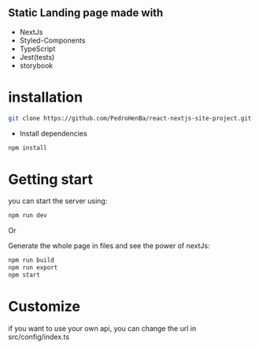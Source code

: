 
## Static Landing page made with

- NextJs
- Styled-Components
- TypeScript
- Jest(tests)
- storybook

<h1>installation</h1>

```bash
git clone https://github.com/PedroHenBa/react-nextjs-site-project.git
```
- Install dependencies

```bash
npm install
```

<h1>Getting start</h1>

you can start the server using:

```bash
npm run dev
```

Or

Generate the whole page in files and see the power of nextJs:
```bash
npm run build
npm run export
npm start
```

<h1>Customize</h1>

if you want to use your own api, you can change the url in src/config/index.ts
